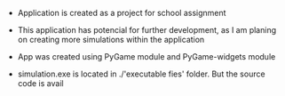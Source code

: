 * Application is created as a project for school assignment
* This application has potencial for further development, as I am planing on creating more simulations within the application
* App was created using PyGame module and PyGame-widgets module
  

* simulation.exe is located in ./'executable fies' folder. But the source code is avail